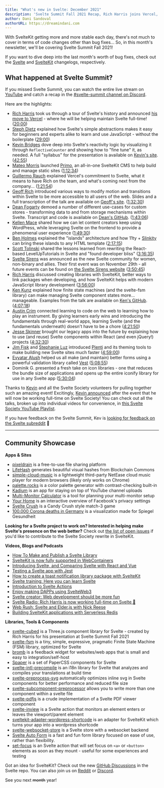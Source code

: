 ```yaml
---
title: "What's new in Svelte: December 2021"
description: 'Svelte Summit Fall 2021 Recap, Rich Harris joins Vercel, and Kevin goes full-time on Svelte Society'
author: Dani Sandoval
authorURL: https://dreamindani.com
---
```


With SvelteKit getting more and more stable each day, there's not much to cover in terms of code changes other than bug fixes... So, in this month's newsletter, we'll be covering Svelte Summit Fall 2021!

If you want to dive deep into the last month's worth of bug fixes, check out the [Svelte](https://github.com/sveltejs/svelte/blob/master/CHANGELOG.md) and [SvelteKit](https://github.com/sveltejs/kit/blob/master/packages/kit/CHANGELOG.md) changelogs, respectively.

## What happened at Svelte Summit?

If you missed Svelte Summit, you can watch the entire live stream on [YouTube](https://www.youtube.com/watch?v=1Df-9EKvZr0) and catch a recap in the [#svelte-summit channel on Discord](https://discord.gg/YmHcdnhu).

Here are the highlights:

- [Rich Harris](https://twitter.com/rich_harris) took us through a tour of Svelte's history and announced [his move to Vercel](https://vercel.com/blog/vercel-welcomes-rich-harris-creator-of-svelte) - where he will be helping maintain Svelte full-time! ([20:00](https://www.youtube.com/watch?v=1Df-9EKvZr0&t=1200s))
- [Steph Dietz](https://twitter.com/steph_dietz_) explained how Svelte's simple abstractions makes it easy for beginners and experts alike to learn and use JavaScript - without the boilerplate ([29:00](https://www.youtube.com/watch?v=1Df-9EKvZr0&t=1740s))
- [Kevin Bridges](https://twitter.com/kevinast) dove deep into Svelte's reactivity logic by visualizing it through `ReflectiveCounter` and showing how to "fine tune" it, as needed. A full "syllabus" for the presentation is available on [Kevin's site](https://wiibridges.com/presentations/ResponsiveSvelte/). ([42:55](https://www.youtube.com/watch?v=1Df-9EKvZr0&t=2575s))
- [Mateo Morris](https://twitter.com/_mateomorris) launched [Primo](https://primo.af/), an all-in-one SvelteKit CMS to help build and manage static sites ([1:12:34](https://www.youtube.com/watch?v=1Df-9EKvZr0&t=4354s))
- [Guillermo Rauch](https://vercel.com/about/rauchg) explained Vercel's commitment to Svelte, what it means to have Rich on the team, and what's coming next from the company... ([1:21:54](https://www.youtube.com/watch?v=1Df-9EKvZr0&t=4914s))
- [Geoff Rich](https://twitter.com/geoffrich_) introduced various ways to modify motion and transitions within Svelte to be more accessible to all users of the web. Slides and a full transcription of the talk are available on [Geoff's site](https://geoffrich.net/posts/svelte-summit-2021/). ([1:32:30](https://www.youtube.com/watch?v=1Df-9EKvZr0&t=5550s))
- [Dean Fogarty](https://df.id.au/) demoed a number of different use-cases for custom stores - transforming data to and from storage mechanisms within Svelte. Transcript and code is available on [Dean's GitHub](https://github.com/angrytongan/svelte-summit-2021). ([1:43:06](https://www.youtube.com/watch?v=1Df-9EKvZr0&t=6186s))
- [Kellen Mace](https://twitter.com/kellenmace) shared how we can let content creators keep using WordPress, while leveraging Svelte on the frontend to provide a phenomenal user experience ([1:49:30](https://www.youtube.com/watch?v=1Df-9EKvZr0&t=6570ss))
- [Ben Holmes](https://twitter.com/bholmesdev) explained the "islands" architecture and how 11ty + [Slinkity](https://slinkity.dev/) can bring these islands to any HTML template ([2:17:15](https://www.youtube.com/watch?v=1Df-9EKvZr0&t=8235s))
- [Scott Tolinski](https://twitter.com/stolinski) shared the lessons learned from rewriting the React-based LevelUpTutorials in Svelte and "found developer bliss" ([3:16:35](https://www.youtube.com/watch?v=1Df-9EKvZr0&t=11795s))
- [Svelte Sirens](https://sveltesirens.dev) was announced as the new Svelte community for women, non-binary and allies. Their first event was on November 29th - all future events can be found on [the Svelte Sirens website](https://sveltesirens.dev/events) ([3:50:45](https://www.youtube.com/watch?v=1Df-9EKvZr0&t=13845s))
- [Rich Harris](https://twitter.com/rich_harris) discussed creating libraries with SvelteKit, better ways to link packages when developing, and how SvelteKit helps with modern JavaScript library development ([3:56:00](https://www.youtube.com/watch?v=1Df-9EKvZr0&t=14160s))
- [Ken Kunz](https://twitter.com/kennethkunz) explained how finite state machines (and the svelte-fsm library) can make managing Svelte component states more... manageable. Examples from the talk are available on [Ken's GitHub](https://github.com/kenkunz/svelte-fsm/wiki/Examples). ([4:07:18](https://www.youtube.com/watch?v=1Df-9EKvZr0&t=14838s))
- [Austin Crim](https://twitter.com/crim_codes) connected learning to code on the web to learning how to play an instrument. By giving learners early wins and introducing the fundamentals through real-world apps, learning Svelte (and the fundamentals underneath) doesn't have to be a chore ([4:21:50](https://www.youtube.com/watch?v=1Df-9EKvZr0&t=15710s))
- [Jesse Skinner](https://twitter.com/JesseSkinner) brought our legacy apps into the future by explaining how to use (and reuse) Svelte components within React (and even jQuery!) projects ([4:32:30](https://www.youtube.com/watch?v=1Df-9EKvZr0&t=16350s))
- [Jim Fisk](https://twitter.com/jimafisk) and [Stephanie Luz](https://stephanie-luz.medium.com/) introduced [Plenti](https://plenti.co/) and its theming tools to make building new Svelte sites much faster ([4:59:00](https://www.youtube.com/watch?v=1Df-9EKvZr0&t=17940s))
- [Evyatar Alush](https://twitter.com/evyataral) helped us all make (and maintain) better forms using a powerful validation library called [Vest](https://github.com/ealush/vest) ([5:08:55](https://www.youtube.com/watch?v=1Df-9EKvZr0&t=18535s))
- Dominik G. presented a fresh take on icon libraries - one that reduces the bundle size of applications and opens up the entire iconify library for use in any Svelte app ([5:30:04](https://www.youtube.com/watch?v=1Df-9EKvZr0&t=19804s))

Thanks to [Kevin](https://twitter.com/kevmodrome) and all the Svelte Society volunteers for pulling together such an amazing event! Excitingly, [Kevin announced](https://twitter.com/kevmodrome/status/1463151477174714373) after the event that he will now be working full-time on Svelte Society! You can check out all the talks, broken up into individual videos for convenience, in [this Svelte Society YouTube Playlist](https://www.youtube.com/playlist?list=PL8bMgX1kyZTg2bI9IOMgfBc8lrU3v2itt).

If you have feedback on the Svelte Summit, Kev is [looking for feedback on the Svelte subreddit](https://www.reddit.com/r/sveltejs/comments/qzgo3k/svelte_summit_feedback/) 👀

---

## Community Showcase

**Apps & Sites**

- [pixeldrain](https://github.com/Fornaxian/pixeldrain_web) is a free-to-use file sharing platform
- [LifeHash](http://lifehash.info/) generates beautiful visual hashes from Blockchain Commons
- [simple-cloud-music](https://github.com/dufu1991/simple-cloud-music) is a lightweight third-party NetEase cloud music player for modern browsers (likely only works on Chrome)
- [palette.rocks](https://palette.rocks/) is a color palette generator with contrast-checking built-in
- [Kadium](https://github.com/probablykasper/kadium) is an app for staying on top of YouTube channel uploads
- [Multi-Monitor Calculator](https://multimonitorcalculator.com/) is a tool for planning your multi-monitor setup
- [Your Home](https://yourhome.fb.com/) is an interactive overview of Facebook's privacy settings
- [Svelte Crush](https://svelte-crush.netlify.app/) is a Candy Crush style match-3 game
- [100.000 Corona deaths in Germany](https://twitter.com/h_i_g_s_c_h/status/1463767113563353089?s=20) is a visualization made for Spiegel Gesundheit

**Looking for a Svelte project to work on? Interested in helping make Svelte's presence on the web better?** Check out [the list of open issues](https://github.com/svelte-society/sveltesociety-2021/issues) if you'd like to contribute to the Svelte Society rewrite in SvelteKit.

**Videos, Blogs and Podcasts**

- [How To Make and Publish a Svelte Library](https://www.youtube.com/watch?v=_TymiadmPrc)
- [SvelteKit is now fully supported in WebContainers](https://blog.stackblitz.com/posts/sveltekit-supported-in-webcontainers/)
- [Introducing Svelte, and Comparing Svelte with React and Vue](https://joshcollinsworth.com/blog/introducing-svelte-comparing-with-react-vue)
- [Testing a Svelte app with Jest](https://www.roboleary.net/2021/11/18/svelte-app-testing-jest.html)
- [How to create a toast notification library package with SvelteKit](https://www.sarcevic.dev/blog/toasting-in-svelte)
- [Svelte training: Here you can learn Svelte](https://sustainablewww.org/principles/svelte-training-here-you-can-learn-svelte)
- [Introduction to Svelte Actions](https://blog.logrocket.com/svelte-actions-introduction/)
- [Enjoy making DAPPs using SvelteWeb3](https://chiuzon.medium.com/enjoy-making-dapps-using-svelteweb3-b78dfea1d902)
- [Svelte creator: Web development should be more fun](https://www.infoworld.com/article/3639521/svelte-creator-web-development-should-be-more-fun.html)
- [Svelte Radio: Rich Harris is now working full-time on Svelte 🤯](https://share.transistor.fm/s/d9b04961)
- [Web Rush: Svelte and Elder.js with Nick Reese](https://webrush.io/episodes/episode-158-svelte-and-elderjs-with-nick-reese)
- [Building SvelteKit applications with Serverless Redis](https://blog.upstash.com/svelte-with-serverless-redis)

**Libraries, Tools & Components**

- [svelte-cubed](https://github.com/Rich-Harris/svelte-cubed) is a Three.js component library for Svelte - created by Rich Harris for his presentation at Svelte Summit Fall 2021
- [svelte-fsm](https://github.com/kenkunz/svelte-fsm) is a tiny, simple, expressive, pragmatic Finite State Machine (FSM) library, optimized for Svelte
- [bromb](https://github.com/samuelstroschein/bromb) is a feedback widget for websites/web apps that is small and easy to integration/self-host
- [Spaper](https://github.com/Oli8/spaper) is a set of PaperCSS components for Svelte
- [svelte-intl-precompile](https://github.com/cibernox/svelte-intl-precompile) is an i18n library for Svelte that analyzes and compiles your translations at build time
- [svelte-preprocess-svg](https://github.com/svitejs/svelte-preprocess-svg) automatically optimizes inline svg in Svelte components for better performance and reduced file size
- [svelte-subcomponent-preprocessor](https://github.com/srmullen/svelte-subcomponent-preprocessor) allows you to write more than one component within a svelte file
- [svelte-pdfjs](https://github.com/gtm-nayan/svelte-pdfjs) is a crude implementation of a Svelte PDF viewer component
- [svelte-inview](https://github.com/maciekgrzybek/svelte-inview) is a Svelte action that monitors an element enters or leaves the viewport/parent element
- [sveltekit-adapter-wordpress-shortcode](https://github.com/tomatrow/sveltekit-adapter-wordpress-shortcode) is an adapter for SvelteKit which turns your app into a wordpress shortcode
- [svelte-websocket-store](https://github.com/arlac77/svelte-websocket-store) is a Svelte store with a websocket backend
- [Svelte Auto Form](https://github.com/leveluptuts/auto-form) is a fast and fun form library focused on ease of use, rather than flexibility.
- [set-focus](https://www.npmjs.com/package/@svackages/set-focus) is an Svelte action that will set focus on `<a>` or `<button>` elements as soon as they mount - useful for some experiences and testing

Got an idea for SvelteKit? Check out the new [GitHub Discussions](https://github.com/sveltejs/kit/discussions) in the Svelte repo. You can also join us on [Reddit](https://www.reddit.com/r/sveltejs/) or [Discord](https://discord.com/invite/yy75DKs).

See you next ~~month~~ year!
